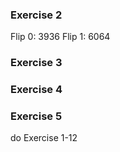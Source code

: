 ### Exercise 2

Flip 0: 3936
Flip 1: 6064

### Exercise 3

### Exercise 4

### Exercise 5

do Exercise 1-12

